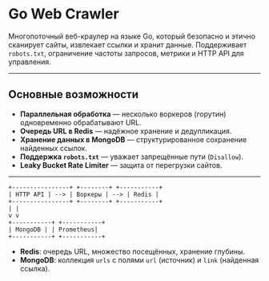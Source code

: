 # Go Web Crawler

Многопоточный веб-краулер на языке Go, который безопасно и этично сканирует сайты, извлекает ссылки и хранит данные. Поддерживает `robots.txt`, ограничение частоты запросов, метрики и HTTP API для управления.

---

## Основные возможности

- **Параллельная обработка** — несколько воркеров (горутин) одновременно обрабатывают URL.
- **Очередь URL в Redis** — надёжное хранение и дедупликация.
- **Хранение данных в MongoDB** — структурированное сохранение найденных ссылок.
- **Поддержка `robots.txt`** — уважает запрещённые пути (`Disallow`).
- **Leaky Bucket Rate Limiter** — защита от перегрузки сайтов.

---
```text
+----------------+ +--------+ +-----------+
| HTTP API | --> | Воркеры | --> | Redis |
+----------------+ +--------+ +-----------+
| |
v v
+-----------+ +-----------+
| MongoDB | | Prometheus|
+-----------+ +-----------+
```

- **Redis**: очередь URL, множество посещённых, хранение глубины.
- **MongoDB**: коллекция `urls` с полями `url` (источник) и `link` (найденная ссылка).